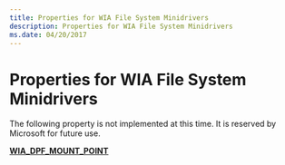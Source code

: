 ```yaml
---
title: Properties for WIA File System Minidrivers
description: Properties for WIA File System Minidrivers
ms.date: 04/20/2017
---
```


# Properties for WIA File System Minidrivers





The following property is not implemented at this time. It is reserved by Microsoft for future use.

[**WIA\_DPF\_MOUNT\_POINT**](./wia-dpf-mount-point.md)

 

